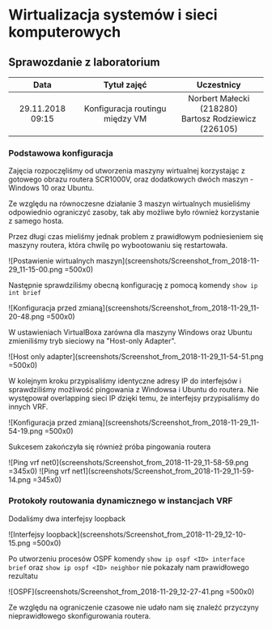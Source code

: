 # Wirtualizacja systemów i sieci komputerowych

## Sprawozdanie z laboratorium

Data | Tytuł zajęć | Uczestnicy
:-: | :-: | :-:
29.11.2018 09:15 | Konfiguracja routingu między VM | Norbert Małecki (218280)<br>Bartosz Rodziewicz (226105)

### Podstawowa konfiguracja
Zajęcia rozpoczęliśmy od utworzenia maszyny wirtualnej korzystając z gotowego obrazu routera SCR1000V, oraz dodatkowych dwóch maszyn - Windows 10 oraz Ubuntu.

Ze względu na równoczesne działanie 3 maszyn wirtualnych musieliśmy odpowiednio ograniczyć zasoby, tak aby możliwe było również korzystanie z samego hosta.

Przez długi czas mieliśmy jednak problem z prawidłowym podniesieniem się maszyny routera, która chwilę po wybootowaniu się restartowała.

![Postawienie wirtualnych maszyn](screenshots/Screenshot_from_2018-11-29_11-15-00.png =500x0)

Następnie sprawdziliśmy obecną konfigurację z pomocą komendy `show ip int brief`

![Konfiguracja przed zmianą](screenshots/Screenshot_from_2018-11-29_11-20-48.png =500x0)

<div class="page-break">

W ustawieniach VirtualBoxa zarówna dla maszyny Windows oraz Ubuntu zmieniliśmy tryb sieciowy na "Host-only Adapter".

![Host only adapter](screenshots/Screenshot_from_2018-11-29_11-54-51.png =500x0)

W kolejnym kroku przypisaliśmy identyczne adresy IP do interfejsów i sprawdziliśmy możliwość pingowania z Windowsa i Ubuntu do routera. Nie występował overlapping sieci IP dzięki temu, że interfejsy przypisaliśmy do innych VRF.

![Konfiguracja przed zmianą](screenshots/Screenshot_from_2018-11-29_11-54-19.png =500x0)

Sukcesem zakończyła się również próba pingowania routera

![Ping vrf net0](screenshots/Screenshot_from_2018-11-29_11-58-59.png =345x0)
![Ping vrf net1](screenshots/Screenshot_from_2018-11-29_11-59-14.png =345x0)

<div class="page-break">

### Protokoły routowania dynamicznego w instancjach VRF
Dodaliśmy dwa interfejsy loopback

![Interfejsy loopback](screenshots/Screenshot_from_2018-11-29_12-10-15.png =500x0)

Po utworzeniu procesów OSPF komendy `show ip ospf <ID> interface brief` oraz `show ip ospf <ID> neighbor` nie pokazały nam prawidłowego rezultatu

![OSPF](screenshots/Screenshot_from_2018-11-29_12-27-41.png =500x0)

Ze względu na ograniczenie czasowe nie udało nam się znaleźć przyczyny nieprawidłowego skonfigurowania routera.
